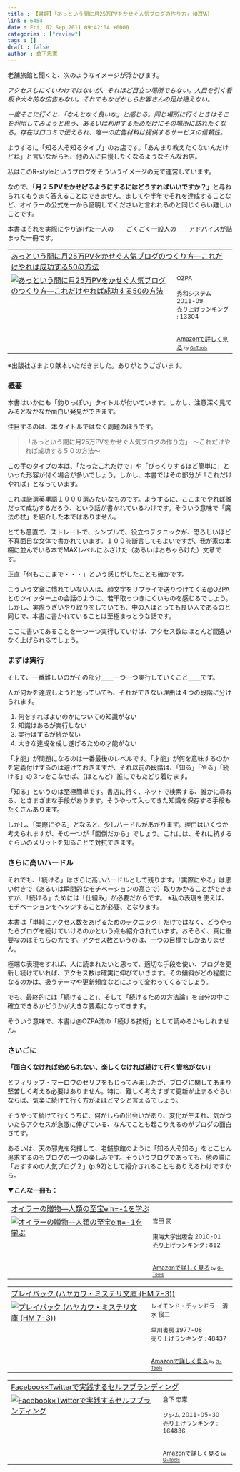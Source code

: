 ```yaml
---
title : 【書評】「あっという間に月25万PVをかせぐ人気ブログの作り方」（OZPA）
link : 6454
date : Fri, 02 Sep 2011 09:42:04 +0000
categories : ["review"]
tags : []
draft : false
author : 倉下忠憲
---
```


老舗旅館と聞くと、次のようなイメージが浮かびます。

<em>アクセスしにくいわけではないが、それほど目立つ場所でもない。人目を引く看板や大々的な広告もない。それでもなぜかしらお客さんの足は絶えない。

一度そこに行くと、「なんとなく良いな」と感じる。同じ場所に行くときはそこを利用してみようと思う、あるいは利用するためだけにその場所に訪れたくなる。存在は口コミで伝えられ、唯一の広告材料は提供するサービスの信頼性。</em>

ようするに「知る人ぞ知るタイプ」のお店です。「あんまり教えたくないんだけどね」と言いながらも、他の人に自慢したくなるようなそんなお店。

私はこのR-styleというブログをそういうイメージの元で運営しています。

なので、<strong>「月２５PVをかせげるようにするにはどうすればいいですか？」</strong>と尋ねられてもうまく答えることはできません。ましてや半年でそれを達成することなど、オイラーの公式を一から証明してくださいと言われるのと同じぐらい難しいことです。

本書はそれを実際にやり遂げた一人の＿＿ごくごく一般人の＿＿アドバイスが詰まった一冊です。

<table  border="0" cellpadding="5"><tr><td colspan="2"><a href="http://www.amazon.co.jp/%E3%81%82%E3%81%A3%E3%81%A8%E3%81%84%E3%81%86%E9%96%93%E3%81%AB%E6%9C%8825%E4%B8%87PV%E3%82%92%E3%81%8B%E3%81%9B%E3%81%90%E4%BA%BA%E6%B0%97%E3%83%96%E3%83%AD%E3%82%B0%E3%81%AE%E3%81%A4%E3%81%8F%E3%82%8A%E6%96%B9%E2%80%95%E3%81%93%E3%82%8C%E3%81%A0%E3%81%91%E3%82%84%E3%82%8C%E3%81%B0%E6%88%90%E5%8A%9F%E3%81%99%E3%82%8B50%E3%81%AE%E6%96%B9%E6%B3%95-OZPA/dp/4798030724%3FSubscriptionId%3D15SMZCTB9V8NGR2TW082%26tag%3Drashita1000-22%26linkCode%3Dxm2%26camp%3D2025%26creative%3D165953%26creativeASIN%3D4798030724" target="_top">あっという間に月25万PVをかせぐ人気ブログのつくり方―これだけやれば成功する50の方法</a><img src="http://www.assoc-amazon.jp/e/ir?t=rashita1000-22&l=ur2&o=9" width="1" height="1" style="border: none;" alt="" /></td></tr><tr><td valign="top"><a href="http://www.amazon.co.jp/%E3%81%82%E3%81%A3%E3%81%A8%E3%81%84%E3%81%86%E9%96%93%E3%81%AB%E6%9C%8825%E4%B8%87PV%E3%82%92%E3%81%8B%E3%81%9B%E3%81%90%E4%BA%BA%E6%B0%97%E3%83%96%E3%83%AD%E3%82%B0%E3%81%AE%E3%81%A4%E3%81%8F%E3%82%8A%E6%96%B9%E2%80%95%E3%81%93%E3%82%8C%E3%81%A0%E3%81%91%E3%82%84%E3%82%8C%E3%81%B0%E6%88%90%E5%8A%9F%E3%81%99%E3%82%8B50%E3%81%AE%E6%96%B9%E6%B3%95-OZPA/dp/4798030724%3FSubscriptionId%3D15SMZCTB9V8NGR2TW082%26tag%3Drashita1000-22%26linkCode%3Dxm2%26camp%3D2025%26creative%3D165953%26creativeASIN%3D4798030724" target="_top"><img src="http://ecx.images-amazon.com/images/I/41KbVaqBDEL._SL160_.jpg" border="0" alt="あっという間に月25万PVをかせぐ人気ブログのつくり方―これだけやれば成功する50の方法" /></a></td><td valign="top"><font size="-1">OZPA <br /><br />秀和システム  2011-09<br />売り上げランキング : 13304<br /><br /><br /><a href="http://www.amazon.co.jp/%E3%81%82%E3%81%A3%E3%81%A8%E3%81%84%E3%81%86%E9%96%93%E3%81%AB%E6%9C%8825%E4%B8%87PV%E3%82%92%E3%81%8B%E3%81%9B%E3%81%90%E4%BA%BA%E6%B0%97%E3%83%96%E3%83%AD%E3%82%B0%E3%81%AE%E3%81%A4%E3%81%8F%E3%82%8A%E6%96%B9%E2%80%95%E3%81%93%E3%82%8C%E3%81%A0%E3%81%91%E3%82%84%E3%82%8C%E3%81%B0%E6%88%90%E5%8A%9F%E3%81%99%E3%82%8B50%E3%81%AE%E6%96%B9%E6%B3%95-OZPA/dp/4798030724%3FSubscriptionId%3D15SMZCTB9V8NGR2TW082%26tag%3Drashita1000-22%26linkCode%3Dxm2%26camp%3D2025%26creative%3D165953%26creativeASIN%3D4798030724" target="_top">Amazonで詳しく見る</a></font><font size="-2"> by <a href="http://www.goodpic.com/mt/aws/index.html" >G-Tools</a></font></td></tr></table>



※出版社さまより献本いただきました。ありがとうございます。
<h3>概要</h3>
本書はいかにも「釣りっぽい」タイトルが付いています。しかし、注意深く見てみるとなかなか面白い発見ができます。

注目するのは、本タイトルではなく副題のほうです。

<blockquote>
「あっという間に月25万PVをかせぐ人気ブログの作り方」
〜これだけやれば成功する５０の方法〜
</blockquote>

この手のタイプの本は、「たったこれだけで」や「びっくりするほど簡単に」といった形容が付く場合が多いでしょう。しかし、本書ではその部分が「これだけやれば」となっています。

これは厳選英単語１０００選みたいなものです。ようするに、ここまでやれば誰だって成功するだろう、という話が書かれているわけです。そういう意味で「魔法の杖」を紹介した本ではありません。

とても愚直で、ストレートで、シンプルで、役立つテクニックが、恐ろしいほど不真面目な文体で書かれています。１００％断言してもよいですが、我が家の本棚に並んでいる本でMAXレベルにふざけた（あるいはおちゃらけた）文章です。

正直「何もここまで・・・」という感じがしたことも確かです。

こういう文章に慣れていない人は、顔文字をリプライで送りつけてくる@OZPAとのツイッター上の会話のように、若干取っつきにくいものを感じるでしょう。しかし、実際うざいやり取りをしていても、中の人はとっても良い人であるのと同じで、本書に書かれていることは至極まっとうな話です。

ここに書いてあることを一つ一つ実行していけば、アクセス数はほとんど間違いなく上げられるでしょう。
<h3>まずは実行</h3>
そして、一番難しいのがその部分＿＿一つ一つ実行していくこと＿＿です。

人が何かを達成しようと思っていても、それができない理由は４つの段階に分けられます。

<ol>
	<li>何をすればよいのかについての知識がない</li>
	<li>知識はあるが実行しない</li>
	<li>実行はするが続かない</li>
	<li>大きな達成を成し遂げるための才能がない</li>
</ol>


「才能」が問題になるのは一番最後のレベルです。「才能」が何を意味するのかを定義付けするのは避けておきますが、それ以前の段階は、「知る」「やる」「続ける」の３つをこなせば、（ほとんど）誰にでもたどり着けます。

「知る」というのは至極簡単です。書店に行く、ネットで検索する、誰かに尋ねる、とさまざまな手段があります。そうやって入ってきた知識を保存する手段もたくさんあります。

しかし、「実際にやる」となると、少しハードルがあがります。理由はいくつか考えられますが、その一つが「面倒だから」でしょう。これには、それに抗するぐらいのメリットを知ることで対抗できます。

<h3>さらに高いハードル</h3>
それでも、「続ける」はさらに高いハードルとして残ります。「実際にやる」は思い付きで（あるいは瞬間的なモチベーションの高さで）取りかかることができますが、「続ける」ためには「仕組み」が必要だからです。
※私の表現を使えば、モチベーションをヘッジすることが必要、となります。

本書は「単純にアクセス数をあげるためのテクニック」だけではなく、どうやったらブログを続けていけるのかという点も紹介されています。おそらく、真に重要なのはそちらの方です。アクセス数というのは、一つの目標でしかありません。

極端な表現をすれば、人に読まれたいと思って、適切な手段を使い、ブログを更新し続けていれば、アクセス数は確実に伸びていきます。その傾斜がどの程度になるのかは、扱うテーマや更新頻度などによって変わってくるでしょう。

でも、最終的には「続けること」、そして「続けるための方法論」を自分の中に確立できるかどうかが大きな要素になってきます。

そういう意味で、本書は@OZPA流の「続ける技術」として読めるかもしれません。

<h3>さいごに</h3>
<strong>「面白くなければ始められない、楽しくなければ続けて行く資格がない」</strong>

とフィリップ・マーロウのセリフをもじってみましたが、ブログに関してあまり堅苦しく考える必要はありません。特に、難しく考えすぎて更新が止まるぐらいならば、気楽に続けて行く方がよほどマシと言えるでしょう。

そうやって続けて行くうちに、何かしらの出会いがあり、変化が生まれ、気がついたらアクセスが急激に伸びている、なんてことも起こりえるのがブログの面白さです。

あるいは、天の邪鬼を発揮して、老舗旅館のように「知る人ぞ知る」をとことん追求するのもブログの一つの楽しみです。そういうブログであっても、他の誰に「おすすめの人気ブログ２」(p.92)として紹介されることもありえるわけですから。

<strong>▼こんな一冊も：</strong>
<table  border="0" cellpadding="5"><tr><td colspan="2"><a href="http://www.amazon.co.jp/exec/obidos/ASIN/448601863X/goodpic-22/" target="_top">オイラーの贈物―人類の至宝eiπ=-1を学ぶ</a></td></tr><tr><td valign="top"><a href="http://www.amazon.co.jp/exec/obidos/ASIN/448601863X/goodpic-22/" target="_top"><img src="http://ecx.images-amazon.com/images/I/51S8QfJrn1L._SL160_.jpg" border="0" alt="オイラーの贈物―人類の至宝eiπ=-1を学ぶ" /></a></td><td valign="top"><font size="-1">吉田 武 <br /><br />東海大学出版会  2010-01<br />売り上げランキング : 812<br /><br /><br /><a href="http://www.amazon.co.jp/exec/obidos/ASIN/448601863X/goodpic-22/" target="_top">Amazonで詳しく見る</a></font><font size="-2"> by <a href="http://www.goodpic.com/mt/aws/index.html" >G-Tools</a></font></td></tr></table>

<table  border="0" cellpadding="5"><tr><td colspan="2"><a href="http://www.amazon.co.jp/exec/obidos/ASIN/4150704538/goodpic-22/" target="_top">プレイバック (ハヤカワ・ミステリ文庫 (HM 7-3))</a></td></tr><tr><td valign="top"><a href="http://www.amazon.co.jp/exec/obidos/ASIN/4150704538/goodpic-22/" target="_top"><img src="http://ecx.images-amazon.com/images/I/514AXtV6PQL._SL160_.jpg" border="0" alt="プレイバック (ハヤカワ・ミステリ文庫 (HM 7-3))" /></a></td><td valign="top"><font size="-1">レイモンド・チャンドラー 清水 俊二 <br /><br />早川書房  1977-08<br />売り上げランキング : 48437<br /><br /><br /><a href="http://www.amazon.co.jp/exec/obidos/ASIN/4150704538/goodpic-22/" target="_top">Amazonで詳しく見る</a></font><font size="-2"> by <a href="http://www.goodpic.com/mt/aws/index.html" >G-Tools</a></font></td></tr></table>

<table  border="0" cellpadding="5"><tr><td colspan="2"><a href="http://www.amazon.co.jp/exec/obidos/ASIN/4883377628/goodpic-22/" target="_top">Facebook×Twitterで実践するセルフブランディング</a></td></tr><tr><td valign="top"><a href="http://www.amazon.co.jp/exec/obidos/ASIN/4883377628/goodpic-22/" target="_top"><img src="http://ecx.images-amazon.com/images/I/51P3GCPM5wL._SL160_.jpg" border="0" alt="Facebook×Twitterで実践するセルフブランディング" /></a></td><td valign="top"><font size="-1">倉下 忠憲 <br /><br />ソシム  2011-05-30<br />売り上げランキング : 164836<br /><br /><br /><a href="http://www.amazon.co.jp/exec/obidos/ASIN/4883377628/goodpic-22/" target="_top">Amazonで詳しく見る</a></font><font size="-2"> by <a href="http://www.goodpic.com/mt/aws/index.html" >G-Tools</a></font></td></tr></table>